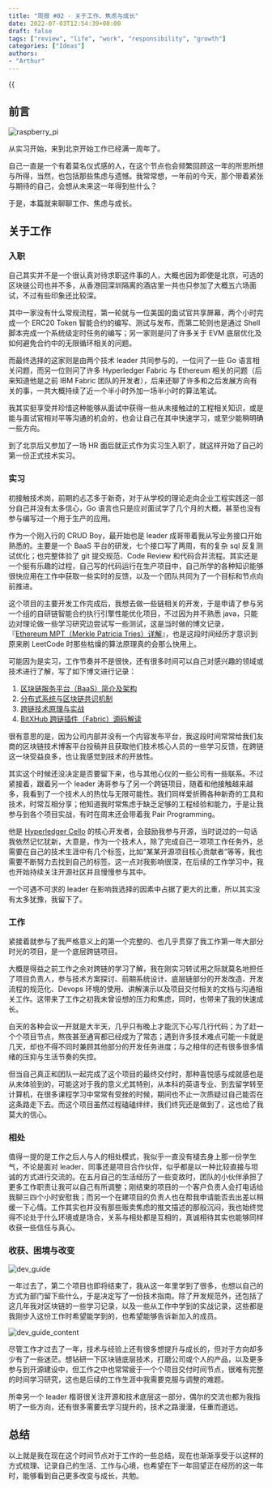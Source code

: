 ```yaml
---
title: "周报 #02 - 关于工作、焦虑与成长"
date: 2022-07-03T12:54:39+08:00
draft: false
tags: ["review", "life", "work", "responsibility", "growth"]
categories: ["Ideas"]
authors:
- "Arthur"
---
```


{{<audio src="http://pseudoyu.oss-cn-hangzhou.aliyuncs.com/audios/here_after_us.mp3" caption="《后来的我们 - 五月天》" >}}

## 前言

![raspberry_pi](https://pseudoyu.oss-cn-hangzhou.aliyuncs.com/images/raspberry_pi.jpeg)

从实习开始，来到北京开始工作已经满一周年了。

自己一直是一个有着莫名仪式感的人，在这个节点也会频繁回顾这一年的所思所想与所得，当然，也包括那些焦虑与遗憾。我常常想，一年前的今天，那个带着紧张与期待的自己，会想从未来这一年得到些什么？

于是，本篇就来聊聊工作、焦虑与成长。

## 关于工作

### 入职

自己其实并不是一个很认真对待求职这件事的人，大概也因为即使是北京，可选的区块链公司也并不多，从香港回深圳隔离的酒店里一共也只参加了大概五六场面试，不过有些印象还比较深。

其中一家没有什么常规流程，第一轮就与一位美国的面试官共享屏幕，两个小时完成一个 ERC20 Token 智能合约的编写、测试与发布，而第二轮则也是通过 Shell 脚本完成一个系统级定时任务的编写；另一家则是问了许多关于 EVM 底层优化及如何避免合约中的无限循环相关的问题。

而最终选择的这家则是由两个技术 leader 共同参与的，一位问了一些 Go 语言相关问题，而另一位则问了许多 Hyperledger Fabric 与 Ethereum 相关的问题（后来知道他是之前 IBM Fabric 团队的开发者），后来还聊了许多和之后发展方向有关的事，一共大概持续了近一个半小时外加一场半小时的算法笔试。

我其实挺享受并珍惜这种能够从面试中获得一些从未接触过的工程相关知识，或是能与面试官相对平等沟通的机会的，也会让自己在其中快速学习，或至少能稍明确一些方向。

到了北京后又参加了一场 HR 面后就正式作为实习生入职了，就这样开始了自己的第一份正式技术实习。

### 实习

初接触技术岗，前期的忐忑多于新奇，对于从学校的理论走向企业工程实践这一部分自己并没有太多信心，Go 语言也只是应对面试学了几个月的大概，甚至也没有参与编写过一个用于生产的应用。

作为一个刚入行的 CRUD Boy，最开始也是 leader 成哥带着我从写业务接口开始熟悉的。主要是一个 BaaS 平台的研发，七个接口写了两周，有的复杂 sql 反复测试优化；也完整体验了 git 提交规范、Code Review 和代码合并流程。其实还是一个挺有乐趣的过程，自己写的代码运行在生产项目中，自己所学的各种知识能够很快应用在工作中获取一些实时的反馈，以及一个团队共同为了一个目标和节点向前推进。

这个项目的主要开发工作完成后，我想去做一些链相关的开发，于是申请了参与另一个组的自研链智能合约执行引擎性能优化项目，不过因为并不熟悉 java，只能边对理论做一些学习研究边尝试写一些测试，这是当时做的博文记录，『[Ethereum MPT（Merkle Patricia Tries）详解](https://www.pseudoyu.com/en/2021/08/16/blockchain_ethereum_mpt/)』，也是这段时间经历才意识到原来刷 LeetCode 时那些枯燥的算法原理真的会那么快用上。

可能因为是实习，工作节奏并不是很快，还有很多时间可以自己对感兴趣的领域或技术进行了解，写了如下博文进行记录：

1. [区块链服务平台（BaaS）简介及架构](https://www.pseudoyu.com/en/2021/09/07/blockchain_baas_platform/)
2. [分布式系统与区块链共识机制](https://www.pseudoyu.com/en/2021/09/08/blockchain_consensus/)
3. [跨链技术原理与实战](https://www.pseudoyu.com/en/2021/09/06/blockchain_crosschain/)
4. [BitXHub 跨链插件（Fabric）源码解读](https://www.pseudoyu.com/en/2021/09/09/blockchain_crosschain_bitxhub/)

很有意思的是，因为公司内部并没有一个内容发布平台，我这段时间常常给我们友商的区块链技术博客平台投稿并且获取他们技术核心人员的一些学习反馈，在跨链这一块受益良多，也让我感觉到技术的开放性。

其实这个时候还没决定是否要留下来，也与其他心仪的一些公司有一些联系。不过紧接着，跟着另一个 leader 涛哥参与了另一个跨链项目，随着和他接触越来越多，我看到了一个技术人的热忱与无限可能性。我们同样爱折腾各种新奇的工具和技术，时常互相分享；他知道我时常焦虑于缺乏足够的工程经验和能力，于是让我参与到各个项目实战，有时在周末还会带着我 Pair Programming。

他是 [Hyperledger Cello](https://github.com/hyperledger/cello) 的核心开发者，会鼓励我参与开源，当时说过的一句话我依然记忆犹新，大意是，作为一个技术人，除了完成自己一项项工作任务外，总需要在自己的技术生涯中有几个标签，比如“某某开源项目核心贡献者”等等，我也需要不断努力去找到自己的标签。这一点对我影响很深，在后续的工作学习中，我也开始持续关注开源社区并且慢慢参与其中。

一个可遇不可求的 leader 在影响我选择的因素中占据了更大的比重，所以其实没有太多犹豫，我留下了。

### 工作

紧接着就参与了我严格意义上的第一个完整的、也几乎贯穿了我工作第一年大部分时光的项目，是一个底层跨链项目。

大概是得益之前工作之余对跨链的学习了解，我在刚实习转试用之际就莫名地担任了项目负责人，参与技术方案探讨、前期系统设计、底层链部分的开发改造、开发流程的规范化、Devops 环境的使用、讲解演示以及项目交付相关的文档与沟通相关工作。这带来了工作之初我未曾设想的压力和焦虑，同时，也带来了我的快速成长。

白天的各种会议一开就是大半天，几乎只有晚上才能沉下心写几行代码；为了赶一个个项目节点，熬夜甚至通宵都已经成为了常态；遇到许多技术难点可能一卡就是几天，却也不得不同时兼顾其他部分的开发任务进度；与之相伴的还有很多很多情绪的压抑与生活节奏的失控。

但当自己真正和团队一起完成了这个项目的最终交付时，那种喜悦感与成就感也是从未体验到的，可能这对于我的意义尤其特别，从本科的英语专业、到去留学转至计算机，在很多课程学习中常常有受挫的时候，期间也不止一次质疑过自己能否在这条路走下去。而这个项目虽然过程磕磕绊绊，我们终究还是做到了，这也给了我莫大的信心。

### 相处

值得一提的是工作之后人与人的相处模式，我似乎一直没有褪去身上那一份学生气，不论是面对 leader、同事还是项目合作伙伴，似乎都是以一种比较直接与坦诚的方式进行交流的。在五月自己的生活经历了一些变故时，团队的小伙伴承担了更多工作职责让我可以自己有所调整；刚结束的项目的一个客户负责人会打电话给我聊三四个小时安慰我；而另一个在建项目的负责人也在帮我申请能否去出差以稍缓一下心情。工作其实也并没有那些贩卖焦虑的推文描述的那般沉闷，我也始终觉得不论处于什么环境或是场合，关系与相处都是互相的，真诚相待其实也能够同样收获一些信任与真心。

### 收获、困境与改变

![dev_guide](https://pseudoyu.oss-cn-hangzhou.aliyuncs.com/images/dev_guide.png)

一年过去了，第二个项目也即将结束了，我从这一年里学到了很多，也想以自己的方式为部门留下些什么，于是决定写了一份技术指南。除了开发规范外，还包括了这几年我对区块链的一些学习记录，以及一些从工作中学到的实战记录，这些都是我刚步入这份工作时希望能学到的，也希望能够告诉新加入的成员。

![dev_guide_content](https://pseudoyu.oss-cn-hangzhou.aliyuncs.com/images/dev_guide_content.png)

尽管工作才过去了一年，技术与经验上还有很多想提升与成长的，但对于方向却多少有了一些迷茫。想钻研一下区块链底层技术，打磨公司或个人的产品，以及更多参与到开源建设中，但工作之中也常常疲于一个个项目交付时间节点，很难有完整的时间学习研究，这也是后续的工作生涯中我需要克服与调整的难题。

所幸另一个 leader 楷哥很关注开源和技术底层这一部分，偶尔的交流也都为我指明了一些方向，还有很多需要去学习提升的，技术之路漫漫，任重而道远。

## 总结

以上就是我在现在这个时间节点对于工作的一些总结，现在也渐渐享受于以这样的方式梳理、记录自己的生活、工作与心境，也希望在下一年回望正在经历的这一年时，能够看到自己更多改变与成长，共勉。